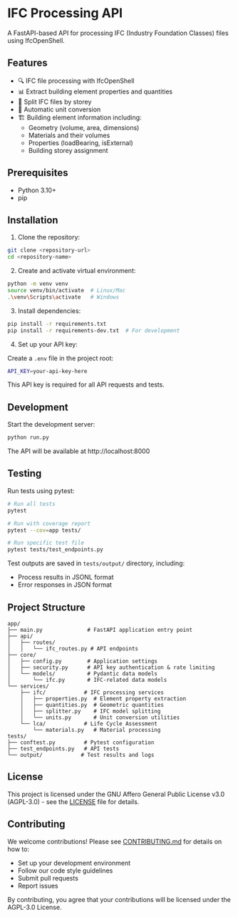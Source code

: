 # IFC Processing API

A FastAPI-based API for processing IFC (Industry Foundation Classes) files using IfcOpenShell.

## Features

- 🔍 IFC file processing with IfcOpenShell
- 📊 Extract building element properties and quantities
- 🏢 Split IFC files by storey
- 📏 Automatic unit conversion
- 🏗️ Building element information including:
  - Geometry (volume, area, dimensions)
  - Materials and their volumes
  - Properties (loadBearing, isExternal)
  - Building storey assignment

## Prerequisites

- Python 3.10+
- pip

## Installation

1. Clone the repository:

```bash
git clone <repository-url>
cd <repository-name>
```

2. Create and activate virtual environment:

```bash
python -m venv venv
source venv/bin/activate  # Linux/Mac
.\venv\Scripts\activate   # Windows
```

3. Install dependencies:

```bash
pip install -r requirements.txt
pip install -r requirements-dev.txt  # For development
```

4. Set up your API key:

Create a `.env` file in the project root:

```bash
API_KEY=your-api-key-here
```

This API key is required for all API requests and tests.

## Development

Start the development server:

```bash
python run.py
```

The API will be available at http://localhost:8000

## Testing

Run tests using pytest:

```bash
# Run all tests
pytest

# Run with coverage report
pytest --cov=app tests/

# Run specific test file
pytest tests/test_endpoints.py
```

Test outputs are saved in `tests/output/` directory, including:

- Process results in JSONL format
- Error responses in JSON format

## Project Structure

```
app/
├── main.py              # FastAPI application entry point
├── api/
│   ├── routes/
│   │   └── ifc_routes.py # API endpoints
├── core/
│   ├── config.py        # Application settings
│   ├── security.py      # API key authentication & rate limiting
│   └── models/          # Pydantic data models
│       └── ifc.py       # IFC-related data models
└── services/
    ├── ifc/            # IFC processing services
    │   ├── properties.py  # Element property extraction
    │   ├── quantities.py  # Geometric quantities
    │   ├── splitter.py    # IFC model splitting
    │   └── units.py       # Unit conversion utilities
    └── lca/            # Life Cycle Assessment
        └── materials.py   # Material processing
tests/
├── conftest.py         # Pytest configuration
├── test_endpoints.py   # API tests
└── output/            # Test results and logs
```

## License

This project is licensed under the GNU Affero General Public License v3.0 (AGPL-3.0) - see the [LICENSE](LICENSE) file for details.

## Contributing

We welcome contributions! Please see [CONTRIBUTING.md](CONTRIBUTING.md) for details on how to:

- Set up your development environment
- Follow our code style guidelines
- Submit pull requests
- Report issues

By contributing, you agree that your contributions will be licensed under the AGPL-3.0 License.

